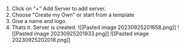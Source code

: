1. Click on "+" Add Server to add server.
2. Choose "Create my Own" or start from a template
3. Give a name and logo.
4. Thats it. Server is created.
![[Pasted image 20230925201658.png]]
![[Pasted image 20230925201933.png]]
![[Pasted image 20230925202018.png]]
